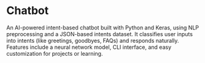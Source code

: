 # Chatbot
An AI-powered intent-based chatbot built with Python and Keras, using NLP preprocessing and a JSON-based intents dataset. It classifies user inputs into intents (like greetings, goodbyes, FAQs) and responds naturally. Features include a neural network model, CLI interface, and easy customization for projects or learning.
